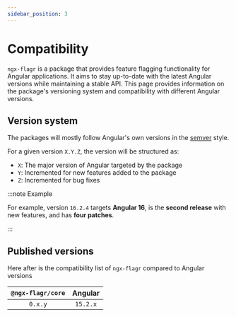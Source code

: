 ```yaml
---
sidebar_position: 3
---
```


# Compatibility

`ngx-flagr` is a package that provides feature flagging functionality for
Angular applications. It aims to stay up-to-date with the latest Angular
versions while maintaining a stable API. This page provides information on the
package's versioning system and compatibility with different Angular versions.

## Version system

The packages will mostly follow Angular's own versions in the
[semver](https://semver.org/) style.

For a given version `X.Y.Z`, the version will be structured as:

- `X`: The major version of Angular targeted by the package
- `Y`: Incremented for new features added to the package
- `Z`: Incremented for bug fixes

:::note Example

For example, version `16.2.4` targets **Angular 16**, is the **second release**
with new features, and has **four patches**.

:::

## Published versions

Here after is the compatibility list of `ngx-flagr` compared to Angular versions

| `@ngx-flagr/core` | Angular |
|:-----------------:|:-------:|
|       `0.x.y`     | `15.2.x`|
